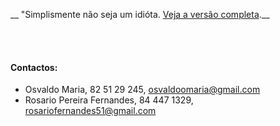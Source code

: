 __ "Simplismente não seja um idióta. [Veja a versão completa](http://meta.wikimedia.org/wiki/Don%27t_be_a_dick).__

<br/>

<br/>

#### Contactos:

- Osvaldo Maria, 82 51 29 245, [osvaldoomaria@gmail.com](osvaldoomaria@gmail.com)
- Rosario Pereira Fernandes, 84 447 1329, [rosariofernandes51@gmail.com](rosariofernandes51@gmail.com)
